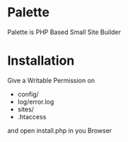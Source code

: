 # Palette
Palette is PHP Based Small Site Builder

# Installation
Give a Writable Permission on
* config/
* log/error.log
* sites/
* .htaccess

and open install.php in you Browser
